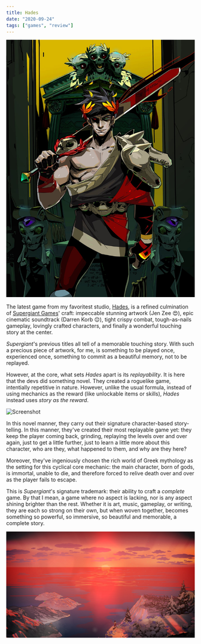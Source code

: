 ```yaml
---
title: Hades
date: "2020-09-24"
tags: ["games", "review"]
---
```


![Hades](hades_by_jenzee.jpg)

The latest game from my favoritest studio, [Hades](https://www.supergiantgames.com/games/hades/), is a refined culmination of [Supergiant Games](https://www.supergiantgames.com/)' craft: impeccable stunning artwork (Jen Zee 😍), epic cinematic soundtrack (Darren Korb 😌), tight crispy combat, tough-as-nails gameplay, lovingly crafted characters, and finally a wonderful touching story at the center.

_Supergiant_'s previous titles all tell of a memorable touching story. With such a precious piece of artwork, for me, is something to be played once, experienced once, something to commit as a beautiful memory, not to be replayed.

However, at the core, what sets _Hades_ apart is its _replayability_. It is here that the devs did something novel. They created a roguelike game, intentially repetitive in nature. However, unlike the usual formula, instead of using mechanics as the reward (like unlockable items or skills), _Hades_ instead uses _story as the reward_.

![Screenshot](hades_screenshot.png)

In this novel manner, they carry out their signature character-based story-telling. In this manner, they've created their most replayable game yet: they keep the player coming back, grinding, replaying the levels over and over again, just to get a little further, just to learn a little more about this character, who are they, what happened to them, and why are they here?

Moreover, they've ingeniously chosen the rich world of Greek mythology as the setting for this cyclical core mechanic: the main character, born of gods, is immortal, unable to die, and therefore forced to relive death over and over as the player fails to escape.

This is _Supergiant_'s signature trademark: their ability to craft a _complete_ game. By that I mean, a game where no aspect is lacking, nor is any aspect shining brighter than the rest. Whether it is art, music, gameplay, or writing, they are each so strong on their own, but when woven together, becomes something so powerful, so immersive, so beautiful and memorable, a complete story.

![Screenshot](hades_sunrise.jpg)
